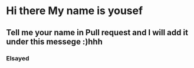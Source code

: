 # Hi there My name is yousef

## Tell me your name in Pull request and I will add it under this messege :)hhh
### Elsayed 
